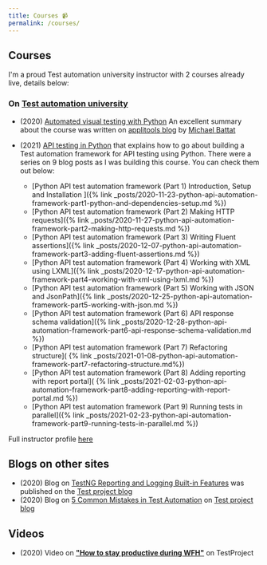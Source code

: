 ```yaml
---
title: Courses 📹
permalink: /courses/
---
```


## Courses

I'm a proud Test automation university instructor with 2 courses already live, details below:

### On [Test automation university](https://testautomationu.applitools.com/)

- (2020)
  [Automated visual testing with Python](https://testautomationu.applitools.com/visual-testing-python/)
  An excellent summary about the course was written on
  [applitools blog](https://applitools.com/blog/test-visually-with-python-tau/) by
  [Michael Battat](https://applitools.com/blog/author/michaelbattat/)
- (2021) [API testing in Python](https://testautomationu.applitools.com/python-api-testing/) that
  explains how to go about building a Test automation framework for API testing using Python. There
  were a series on 9 blog posts as I was building this course. You can check them out below:

  - [Python API test automation framework (Part 1) Introduction, Setup and Installation ]({% link
    _posts/2020-11-23-python-api-automation-framework-part1-python-and-dependencies-setup.md %})
  - [Python API test automation framework (Part 2) Making HTTP requests]({% link
    _posts/2020-11-27-python-api-automation-framework-part2-making-http-requests.md %})
  - [Python API test automation framework (Part 3) Writing Fluent assertions]({% link
    _posts/2020-12-07-python-api-automation-framework-part3-adding-fluent-assertions.md %})
  - [Python API test automation framework (Part 4) Working with XML using LXML]({% link
    _posts/2020-12-17-python-api-automation-framework-part4-working-with-xml-using-lxml.md %})
  - [Python API test automation framework (Part 5) Working with JSON and JsonPath]({% link
    _posts/2020-12-25-python-api-automation-framework-part5-working-with-json.md %})
  - [Python API test automation framework (Part 6) API response schema validation]({% link
    _posts/2020-12-28-python-api-automation-framework-part6-api-response-schema-validation.md %})
  - [Python API test automation framework (Part 7) Refactoring structure](
    {% link _posts/2021-01-08-python-api-automation-framework-part7-refactoring-structure.md%})
  - [Python API test automation framework (Part 8) Adding reporting with report portal](
    {% link _posts/2021-02-03-python-api-automation-framework-part8-adding-reporting-with-report-portal.md %})
  - [Python API test automation framework (Part 9) Running tests in parallel]({% link
    _posts/2021-02-23-python-api-automation-framework-part9-running-tests-in-parallel.md %})

Full instructor profile [here](https://testautomationu.applitools.com/instructors/gaurav_singh.html)

## Blogs on other sites

- (2020) Blog on
  [TestNG Reporting and Logging Built-in Features](https://blog.testproject.io/2020/01/23/testng-reporting-and-logging-built-in-features/)
  was published on the [Test project blog](https://blog.testproject.io/)
- (2020) Blog on
  [5 Common Mistakes in Test Automation](https://blog.testproject.io/2020/10/06/common-mistakes-in-test-automation/)
  on [Test project blog](https://blog.testproject.io/)

## Videos

- (2020) Video on [**"How to stay productive during WFH"**](https://youtu.be/XdGasWJBw6U) on
  TestProject
